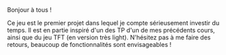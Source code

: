 Bonjour à tous !

Ce jeu est le premier projet dans lequel je compte sérieusement investir du temps.
Il est en partie inspiré d'un des TP d'un de mes précédents cours, ainsi que du jeu TFT (en version très light).
N'hésitez pas à me faire des retours, beaucoup de fonctionnalités sont envisageables !
